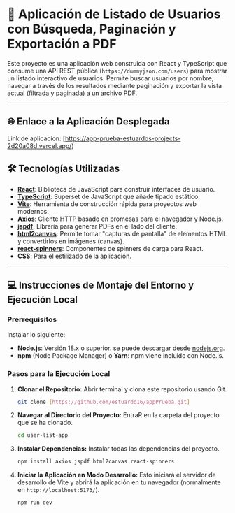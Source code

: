 # 🚀 Aplicación de Listado de Usuarios con Búsqueda, Paginación y Exportación a PDF

Este proyecto es una aplicación web construida con React y TypeScript que consume una API REST pública (`https://dummyjson.com/users`) para mostrar un listado interactivo de usuarios. Permite buscar usuarios por nombre, navegar a través de los resultados mediante paginación y exportar la vista actual (filtrada y paginada) a un archivo PDF.

---

## 🌐 Enlace a la Aplicación Desplegada

Link de aplicacion:
[https://app-prueba-estuardos-projects-2d20a08d.vercel.app/)


## 🛠️ Tecnologías Utilizadas

* **[React](https://react.dev/)**: Biblioteca de JavaScript para construir interfaces de usuario.
* **[TypeScript](https://www.typescriptlang.org/)**: Superset de JavaScript que añade tipado estático.
* **[Vite](https://vitejs.dev/)**: Herramienta de construcción rápida para proyectos web modernos.
* **[Axios](https://axios-http.com/)**: Cliente HTTP basado en promesas para el navegador y Node.js.
* **[jspdf](https://jspdf.org/)**: Librería para generar PDFs en el lado del cliente.
* **[html2canvas](https://html2canvas.hertzen.com/)**: Permite tomar "capturas de pantalla" de elementos HTML y convertirlos en imágenes (canvas).
* **[react-spinners](https://www.davidhu.io/react-spinners/)**: Componentes de spinners de carga para React.
* **CSS**: Para el estilizado de la aplicación.

---

## 💻 Instrucciones de Montaje del Entorno y Ejecución Local


### Prerrequisitos

Instalar lo siguiente:

* **Node.js**: Versión 18.x o superior. se puede descargar desde [nodejs.org](https://nodejs.org/).
* **npm** (Node Package Manager) o **Yarn**: npm viene incluido con Node.js.

### Pasos para la Ejecución Local

1.  **Clonar el Repositorio:**
    Abrir terminal y clona este repositorio usando Git.

    ```bash
    git clone [https://github.com/estuardo16/appPrueba.git]
     ```

2.  **Navegar al Directorio del Proyecto:**
    EntraR en la carpeta del proyecto que se ha clonado.

    ```bash
    cd user-list-app
    ```

3.  **Instalar Dependencias:**
    Instalar todas las dependencias del proyecto.

    ```bash
    npm install axios jspdf html2canvas react-spinners
    

4.  **Iniciar la Aplicación en Modo Desarrollo:**
    Esto iniciará el servidor de desarrollo de Vite y abrirá la aplicación en tu navegador (normalmente en `http://localhost:5173/`).

    ```bash
    npm run dev
  

